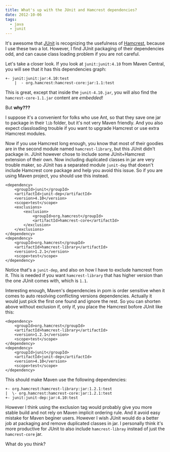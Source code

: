 ```yaml
---
title: What's up with the JUnit and Hamcrest dependencies?
date: 2012-10-06
tags:
  - java
  - junit
---
```


It's awesome that [JUnit](http://www.junit.org/) is recognizing the usefulness of [Hamcrest](http://code.google.com/p/hamcrest/), because I use these two a lot. However, I find JUnit packaging of their dependencies odd, and can cause class loading problem if you are not careful. 

Let's take a closer look. If you look at `junit:junit:4.10` from Maven Central, you will see that it has this dependencies graph:

    +- junit:junit:jar:4.10:test
        |  - org.hamcrest:hamcrest-core:jar:1.1:test
    

This is great, except that inside the `junit-4.10.jar`, you will also find the `hamcrest-core-1.1.jar` content are *embedded*! 

But **why???**

I suppose it's a convenient for folks who use Ant, so that they save one jar to package in their `lib` folder, but it's not very Maven friendly. And you also expect classloading trouble if you want to upgrade Hamcrest or use extra Hamcrest modules.

Now if you use Hamcrest long enough, you know that most of their goodies are in the second module named `hamcrest-library`, but this JUnit didn't package in. JUnit however chose to include some JUnit+Hamcrest extension of their own. Now including duplicated classes in jar are very trouble maker, so JUnit has a separated module `junit-dep` that doesn't include Hamcrest core package and help you avoid this issue. So if you are using Maven project, you should use this instead.

    <dependency>
        <groupId>junit</groupId>
        <artifactId>junit-dep</artifactId>
        <version>4.10</version>
        <scope>test</scope>
        <exclusions>
            <exclusion>
                <groupId>org.hamcrest</groupId>
                <artifactId>hamcrest-core</artifactId>
            </exclusion>
        </exclusions>
    </dependency>
    <dependency>
        <groupId>org.hamcrest</groupId>
        <artifactId>hamcrest-library</artifactId>
        <version>1.2.1</version>
        <scope>test</scope>
    </dependency>
    

Notice that's a `junit-dep`, and also on how I have to exclude hamcrest from it. This is needed if you want `hamcrest-library` that has higher version than the one JUnit comes with, which is `1.1`. 

Interesting enough, Maven's dependencies in pom is order sensitive when it comes to auto resolving conflicting versions dependencies. Actually it would just pick the first one found and ignore the rest. So you can shorten above without exclusion if, only if, you place the Hamcrest bofore JUnit like this:

    <dependency>
        <groupId>org.hamcrest</groupId>
        <artifactId>hamcrest-library</artifactId>
        <version>1.2.1</version>
        <scope>test</scope>
    </dependency>
    <dependency>
        <groupId>junit</groupId>
        <artifactId>junit-dep</artifactId>
        <version>4.10</version>
        <scope>test</scope>
    </dependency>
    

This should make Maven use the following dependencies:

    +- org.hamcrest:hamcrest-library:jar:1.2.1:test
    |  \- org.hamcrest:hamcrest-core:jar:1.2.1:test
    +- junit:junit-dep:jar:4.10:test
    

However I think using the exclusion tag would probably give you more stable build and not rely on Maven implicit ordering rule. And it avoid easy mistake for Maven beginer users. However I wish JUnit would do a better job at packaging and remove duplicated classes in jar. I personally think it's more productive for JUnit to also include `hamcrest-libray` instead of just the `hamcrest-core` jar.

What do you think?